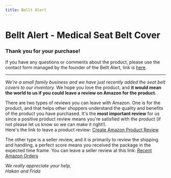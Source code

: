 ```yaml
---
title: Bellt Alert
---
```

# Bellt Alert - Medical Seat Belt Cover
  
  
### Thank you for your purchase!
  
  
If you have any questions or comments about the product, please use the contact form managed by the founder of the Bellt Alert, link is [here](https://personalisedbynat.com/pages/contact-us).

---

*We're a small family business and we have just recently added the seat belt covers to our inventory.* We hope you love the product, and **it would mean the world to us if you could leave a review on Amazon for the product.**

There are two types of reviews you can leave with Amazon. One is for the product, and that helps other shoppers understand the quality and benefits of the product you have purchased. It's the **most important review** for us since a positive product review means you're satisfied with the product (if not please let us know so we can make it right!).  
Here's the link to leave a product review: [Create Amazon Product Review](https://www.amazon.com/review/create-review/listing)


The other type is a seller review, and it is primarily to review the shipping and handling, a perfect score means you received the package in the expected time frame.
You can leave a seller review at this link: [Recent Amazon Orders](https://www.amazon.com/gp/css/order-history)


*We really appreciate your help,*  
*Hakan and Frida*
